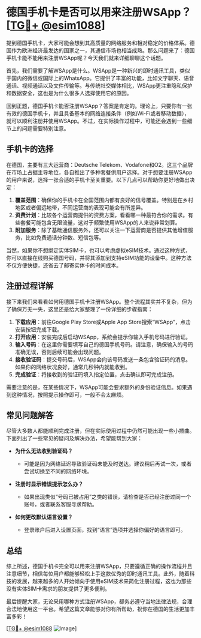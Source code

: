 # 德国手机卡是否可以用来注册WSApp？[[TG💪+ @esim1088](https://t.me/s/esim1088)]

提到德国手机卡，大家可能会想到其高质量的网络服务和相对稳定的价格体系。德国作为欧洲经济最发达的国家之一，其通信市场也相当成熟。那么问题来了：德国手机卡能不能用来注册WSApp呢？今天我们就来详细聊聊这个话题。

首先，我们需要了解WSApp是什么。WSApp是一种新兴的即时通讯工具，类似于国内的微信或国际上的WhatsApp。它提供了丰富的功能，比如文字聊天、语音通话、视频通话以及文件传输等。与传统社交媒体相比，WSApp更注重隐私保护和数据安全，这也是为什么很多人选择使用它的原因。

回到正题，德国手机卡能否注册WSApp？答案是肯定的。理论上，只要你有一张有效的德国手机卡，并且具备基本的网络连接条件（例如Wi-Fi或者移动数据），就可以顺利注册并使用WSApp。不过，在实际操作过程中，可能还会遇到一些细节上的问题需要特别注意。

## 手机卡的选择

在德国，主要有三大运营商：Deutsche Telekom、Vodafone和O2。这三个品牌在市场上占据主导地位，各自推出了多种套餐供用户选择。对于想要注册WSApp的用户来说，选择一张合适的手机卡至关重要。以下几点可以帮助你更好地做出决定：

1. **覆盖范围**：确保你的手机卡在全国范围内都有良好的信号覆盖。特别是在乡村地区或者偏远地带，不同运营商的表现可能会有所差异。
2. **资费计划**：比较各个运营商提供的资费方案，看看哪一种最符合你的需求。有些套餐可能包含无限流量，这对于频繁使用WSApp的人来说非常划算。
3. **附加服务**：除了基础通信服务外，还可以关注一下运营商是否提供其他增值服务，比如免费通话分钟数、短信包等。

当然，如果你不想绑定实体SIM卡，也可以考虑虚拟eSIM技术。通过这种方式，你可以直接在线购买德国号码，并将其添加到支持eSIM功能的设备中。这种方法不仅方便快捷，还省去了邮寄实体卡的时间成本。

## 注册过程详解

接下来我们来看看如何用德国手机卡注册WSApp。整个流程其实并不复杂，但为了确保万无一失，这里还是给大家整理了一份详细的步骤指南：

1. **下载应用**：前往Google Play Store或Apple App Store搜索“WSApp”，点击安装按钮完成下载。
2. **打开应用**：安装完成后启动WSApp，系统会提示你输入手机号码进行验证。
3. **输入号码**：在这里你需要填写自己的德国手机号码。请注意，确保输入的号码准确无误，否则后续可能会出现问题。
4. **接收验证码**：提交号码后，WSApp会向该号码发送一条包含验证码的消息。如果你的网络状况良好，通常几秒钟内就能收到。
5. **完成验证**：将接收到的验证码填入指定位置，点击确认即可完成注册。

需要注意的是，在某些情况下，WSApp可能会要求额外的身份验证信息。如果遇到这种情况，按照提示操作即可，一般不会太麻烦。

## 常见问题解答

尽管大多数人都能顺利完成注册，但在实际使用过程中仍然可能出现一些小插曲。下面列出了一些常见的疑问及解决办法，希望能帮到大家：

- **为什么无法收到验证码？**
  - 可能是因为网络延迟导致验证码未能及时送达。建议稍后再试一次，或者尝试切换至不同的网络环境。
  
- **注册时显示错误提示怎么办？**
  - 如果出现类似“号码已被占用”之类的错误，请检查是否已经注册过同一个账号，或者联系客服寻求帮助。

- **如何更改默认语言设置？**
  - 登录账户后进入设置页面，找到“语言”选项并选择你偏好的语言即可。

## 总结

综上所述，德国手机卡完全可以用来注册WSApp，只要遵循正确的操作流程并且注意细节，相信每位用户都能够轻松上手这款优秀的即时通讯工具。此外，随着科技的发展，越来越多的人开始倾向于使用eSIM技术来简化注册过程，这也为那些没有实体SIM卡需求的朋友提供了更多便利。

最后提醒大家，无论采用哪种方式注册WSApp，都务必遵守当地法律法规，合理合法地使用这一平台。希望这篇文章能够对你有所帮助，祝你在德国的生活更加丰富多彩！

[[TG💪+ @esim1088](https://t.me/s/esim1088) ![Image](https://i.postimg.cc/4NQfJmqS/Snipaste-2025-05-13-00-14-12.png)]